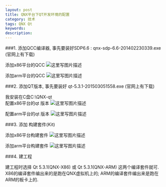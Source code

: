 ```yaml
---
layout: post
title: QNX平台下QT开发环境的配置
category: 技术
tags: QNX Qt
keywords: 
description: 
---
```


###1. 添加QCC编译器, 事先要装好SDP6.6 : qnx-sdp-6.6-201402230339.exe (官网上有下载)

添加x86平台的QCC
![这里写图片描述](http://img.blog.csdn.net/20160104151409118)

添加arm平台的QCC
![这里写图片描述](http://img.blog.csdn.net/20160104151528612)

###2. 添加QT版本, 事先要装好 qt-5.3.1-201503051558.exe (官网上有下载)

我安装在C盘C:\QNX-qt\
配置x86平台的qt 版本
![这里写图片描述](http://img.blog.csdn.net/20160104151841017)

配置arm平台的qt 版本
![这里写图片描述](http://img.blog.csdn.net/20160104151850902)



###3. 添加 构建套件(Kit)

添加x86平台构建套件
![这里写图片描述](http://img.blog.csdn.net/20160104151903050)

添加arm平台构建套件
![这里写图片描述](http://img.blog.csdn.net/20160104151913572)


###4. 建工程

建工程时选择 Qt 5.3.1(QNX-X86)  或 Qt 5.3.1(QNX-ARM) 这两个编译套件就可.
X86的编译套件编出来的是跑在QNX虚拟机上的;
ARM的编译套件编出来是跑在ARM的板卡上的.
